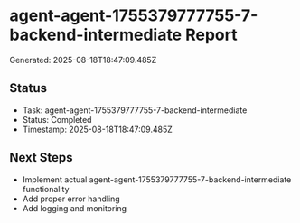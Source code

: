 # agent-agent-1755379777755-7-backend-intermediate Report

Generated: 2025-08-18T18:47:09.485Z

## Status
- Task: agent-agent-1755379777755-7-backend-intermediate
- Status: Completed
- Timestamp: 2025-08-18T18:47:09.485Z

## Next Steps
- Implement actual agent-agent-1755379777755-7-backend-intermediate functionality
- Add proper error handling
- Add logging and monitoring
